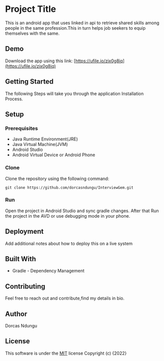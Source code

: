 # Project Title

This is an android app that uses linked in api to retrieve shared skills among people in the same profession.This in turn helps job seekers to equip themselves with the same.

## Demo
Download the app using this link:
[https://ufile.io/zix0g8iq](https://ufile.io/zix0g8iq)

## Getting Started

The following Steps will take you through the application Installation Process.

## Setup
### Prerequisites
- Java Runtime Environment(JRE)
- Java Virtual Machine(JVM)
- Android Studio
- Android Virtual Device or Android Phone

### Clone

Clone the repository using the following command:
```
git clone https://github.com/dorcasndungu/InterviewGem.git
```

### Run
Open the project in Android Studio and sync gradle changes. After that Run the project in  the AVD or use debugging mode in your phone.


## Deployment

Add additional notes about how to deploy this on a live system

## Built With

* Gradle - Dependency Management

## Contributing
Feel free to reach out and contribute,find my details in bio.

## Author

Dorcas Ndungu

## License

This software is under the [MIT](LICENSE) license
Copyright (c) {2022}



